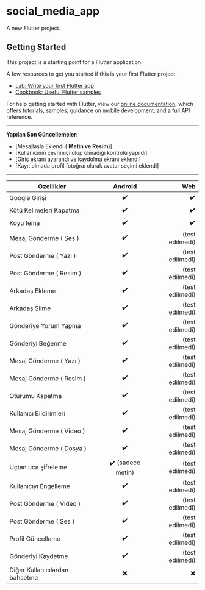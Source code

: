 # social_media_app

A new Flutter project.

## Getting Started

This project is a starting point for a Flutter application.

A few resources to get you started if this is your first Flutter project:

- [Lab: Write your first Flutter app](https://flutter.dev/docs/get-started/codelab)
- [Cookbook: Useful Flutter samples](https://flutter.dev/docs/cookbook)

For help getting started with Flutter, view our
[online documentation](https://flutter.dev/docs), which offers tutorials,
samples, guidance on mobile development, and a full API reference.

---

**Yapılan Son Güncellemeler:**

- [Mesajlaşla Eklendi ( **Metin ve Resim**)]
- [Kullanıcının çevrimiçi olup olmadığı kontrolü yapıldı]
- [Giriş ekranı ayarandı ve kaydolma ekranı eklendi]
- [Kayıt olmada profil fotoğraı olarak avatar seçimi eklendi]


---

| Özellikler                     | Android            |   Web            |
| -----------------------------  | :----------------: |  --------------: |
| Google Girişi                  | ✔️                 |  ✔️               |
| Kötü Kelimeleri Kapatma        | ✔️                 |  ✔️               |
| Koyu tema                      | ✔️                 |  ✔️               |
| Mesaj Gönderme ( Ses )         | ✔️                 |  (test edilmedi) |
| Post Gönderme ( Yazı )         | ✔️                 |  (test edilmedi) |
| Post Gönderme ( Resim )        | ✔️                 |  (test edilmedi) |
| Arkadaş Ekleme                 | ✔️                 |  (test edilmedi) |
| Arkadaş Silme                  | ✔️                 |  (test edilmedi) |
| Gönderiye Yorum Yapma          | ✔️                 |  (test edilmedi) |
| Gönderiyi Beğenme              | ✔️                 |  (test edilmedi) |
| Mesaj Gönderme ( Yazı )        | ✔️                 |  (test edilmedi) |
| Mesaj Gönderme ( Resim )       | ✔️                 |  (test edilmedi) |
| Oturumu Kapatma                | ✔️                 |  (test edilmedi) |
| Kullanıcı Bildirimleri         | ✔️                 |  (test edilmedi) |
| Mesaj Gönderme ( Video )       | ✔️                 |  (test edilmedi) |
| Mesaj Gönderme ( Dosya )       | ✔️                 |  (test edilmedi) |
| Uçtan uca şifreleme            | ✔️ (sadece metin)  |  (test edilmedi) |
| Kullanıcıyı Engelleme          | ✔️                 |  (test edilmedi) |
| Post Gönderme ( Video )        | ✔️                 |  (test edilmedi) |
| Post Gönderme ( Ses )          | ✔️                 |  (test edilmedi) |
| Profil Güncelleme              | ✔️                 |  (test edilmedi) |
| Gönderiyi Kaydetme             | ✔️                 |  (test edilmedi) |
| Diğer Kullanıcılardan bahsetme | ✖️                 |  ✖️               |
